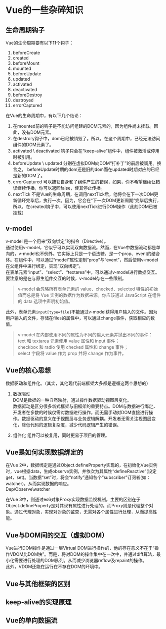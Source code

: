 # Vue的一些杂碎知识  
## 生命周期钩子
Vue的生命周期要有以下11个钩子：  
1.  beforeCreate
2.  created
3.  beforeMount
4.  mounted
5.  beforeUpdate
6.  updated
7.  activated
8.  deactivated
9.  beforeDestroy
10. destroyed
11. errorCaptured

在Vue的生命周期中，有以下几个结论：
1. 在mounted前的钩子是不能访问组建的DOM元素的，因为组件尚未挂载。因此，没有DOM元素。
2. 在destrory钩子中，dom已经被销毁了。所以，在这个周期中，已经无法访问组件的DOM元素了。
3. activated \ deactivated 钩子只会在“keep-alive”组件中，组件被激活或停用时被引用。
4. beforeUpdate \ updated 分别在虚拟DOM向DOM“打补丁”的前后被调用。换言之， beforeUpdate时期的dom还是旧的dom而在updated时期对应的已经是新的DOM了。
5. errorCaptured 可以捕获自身和子组件产生的错误，如果，你不希望继续让错误继续传播，你可以返回false，使其停止传播。
6. nextTick 不是Vue的生命周期，在调用nextTick后，他将会在下一次DOM更新循环完毕后，执行一次。因为，它会在“下一次DOM更新周期”完毕后执行，所以，在created钩子中，可以使用nextTick进行DOM操作（此刻DOM已被挂载）

## v-model
v-model 是一个用来“双向绑定”的指令（Directive）。  
通过使用v-model，它似乎可以实现双向数据流。然而，在Vue中数据流动都是单向的，v-model也不例外。它实际上只是一个语法糖，是一个prop、event的结合体。在组件中，可以通过“model”属性定制“prop”与“event”，然后使用v-model在父组件中进行绑定，实现“双向绑定”。  
在表单元素“input”、“select”、“textarea”中，可以通过v-model进行数据交互。  
要注意的是在与原生组件交互的时候，v-model存在一些限制。
> v-model 会忽略所有表单元素的 value、checked、selected 特性的初始值而总是将 Vue 实例的数据作为数据来源。你应该通过 JavaScript 在组件的 data 选项中声明初始值。

此外，表单元素```input[type=file]```不能通过v-model获得用户输入的文件。因为用户输入的文件，存储在files的属性中，可以通过change事件，获取相应的数值。  
> v-model 在内部使用不同的属性为不同的输入元素并抛出不同的事件：  
text 和 textarea 元素使用 value 属性和 input 事件；  
checkbox 和 radio 使用 checked 属性和 change 事件；  
select 字段将 value 作为 prop 并将 change 作为事件。  

## Vue的核心思想  
数据驱动和组件化。（其实，其他现代前端框架大多都是遵循这两个思想的） 
1. 数据驱动  
DOM是数据的一种自然映射，通过操作数据驱动视图层变化。  
数据驱动是区分很多新式框架与旧框架的重要特点。DOM与数据进行绑定，开发者在多数的时候仅需对数据进行操作，而无需手动对DOM直接进行操作。数据驱动的意义在于视图层与业务逻辑解耦。开发者无需关注视图层变化，降低代码的逻辑复杂度，减少代码逻辑产生的错误。

2. 组件化
组件可以被复用，同时更易于项目的管理。  

## Vue是如何实现数据绑定的
在Vue 2中，数据绑定是通过Object.defineProperty实现的，在初始化Vue实例时，vue根据data，生成observe实例，并依次为其属性“defineReactive”(设定get，set)。当数据“set”时，将会“notify”通知各个“subscriber”订阅者(如：watcher)。从而实现数据的响应。  
Dep\Observe\watcher

在Vue 3中，则通过es6对象Proxy实现数据监视机制。主要的区别在于Object.defineProperty是对其现有属性进行处理的。而Proxy则是代理整个对象。通过代理对象，实现对对象的监查，无需对各个属性进行处理，从而提高性能。

## Vue与DOM间的交互（虚拟DOM）
Vue进行DOM操作是通过一层Virtual DOM进行操作的，他的存在意义不在于“操作VDOM比DOM快”。而是，将对DOM的操作集中在一次中，并通过diff算法，最小化需要进行处理的DOM队列。从而减少浏览器reflow及repaint的操作。  
此外，VDOM还能在运行在不存在DOM的环境中。    

## Vue与其他框架的区别

## keep-alive的实现原理

## Vue的单向数据流

## 
